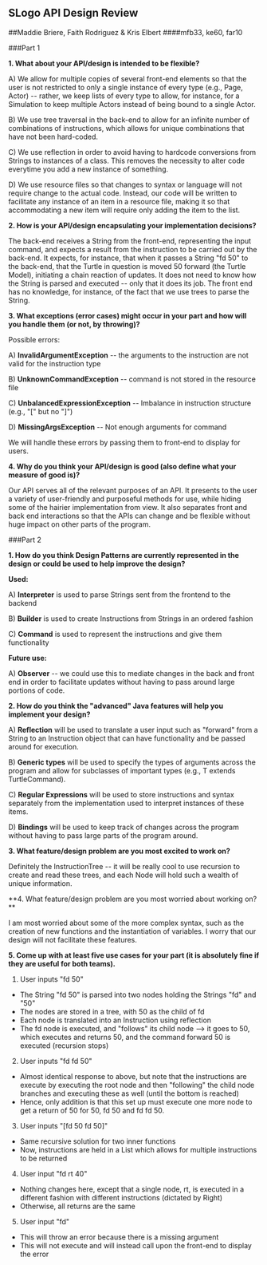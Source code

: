 ## SLogo API Design Review
##Maddie Briere, Faith Rodriguez & Kris Elbert
####mfb33, ke60, far10

###Part 1

**1. What about your API/design is intended to be flexible?**

A) We allow for multiple copies of several front-end elements so that the user is not restricted to only a single instance of every type (e.g., Page, Actor) -- rather, we keep lists of every type to allow, for instance, for a Simulation to keep multiple Actors instead of being bound to a single Actor.

B) We use tree traversal in the back-end to allow for an infinite number of combinations of instructions, which allows for unique combinations that have not been hard-coded.

C) We use reflection in order to avoid having to hardcode conversions from Strings to instances of a class. This removes the necessity to alter code everytime you add a new instance of something.

D) We use resource files so that changes to syntax or language will not require change to the actual code. Instead, our code will be written to facilitate any instance of an item in a resource file, making it so that accommodating a new item will require only adding the item to the list.


**2. How is your API/design encapsulating your implementation decisions?**

The back-end receives a String from the front-end, representing the input command, and expects a result from the instruction to be carried out by the back-end. It expects, for instance, that when it passes a String "fd 50" to the back-end, that the Turtle in question is moved 50 forward (the Turtle Model), initiating a chain reaction of updates. It does not need to know how the String is parsed and executed -- only that it does its job. The front end has no knowledge, for instance, of the fact that we use trees to parse the String. 


**3. What exceptions (error cases) might occur in your part and how will you handle them (or not, by throwing)?**

Possible errors:

A) **InvalidArgumentException** -- the arguments to the instruction are not valid for the instruction type

B) **UnknownCommandException** -- command is not stored in the resource file

C) **UnbalancedExpressionException** -- Imbalance in instruction structure (e.g., "[" but no "]")

D) **MissingArgsException** -- Not enough arguments for command

We will handle these errors by passing them to front-end to display for users.


**4. Why do you think your API/design is good (also define what your measure of good is)?**

Our API serves all of the relevant purposes of an API. It presents to the user a variety of user-friendly and purposeful methods for use, while hiding some of the hairier implementation from view. It also separates front and back end interactions so that the APIs can change and be flexible without huge impact on other parts of the program.

###Part 2

**1. How do you think Design Patterns are currently represented in the design or could be used to help improve the design?**

**Used:**

A) **Interpreter** is used to parse Strings sent from the frontend to the backend

B) **Builder** is used to create Instructions from Strings in an ordered fashion

C) **Command** is used to represent the instructions and give them functionality

**Future use:**

A) **Observer** -- we could use this to mediate changes in the back and front end in order to facilitate updates without having to pass around large portions of code.


**2. How do you think the "advanced" Java features will help you implement your design?**

A) **Reflection** will be used to translate a user input such as "forward" from a String to an Instruction object that can have functionality and be passed around for execution.

B) **Generic types** will be used to specify the types of arguments across the program and allow for subclasses of important types (e.g., T extends TurtleCommand). 

C) **Regular Expressions** will be used to store instructions and syntax separately from the implementation used to interpret instances of these items.

D) **Bindings** will be used to keep track of changes across the program without having to pass large parts of the program around.


**3. What feature/design problem are you most excited to work on?**

Definitely the InstructionTree -- it will be really cool to use recursion to create and read these trees, and each Node will hold such a wealth of unique information.


**4. What feature/design problem are you most worried about working on? **

I am most worried about some of the more complex syntax, such as the creation of new functions and the instantiation of variables. I worry that our design will not facilitate these features.


**5. Come up with at least five use cases for your part (it is absolutely fine if they are useful for both teams).**

1) User inputs "fd 50"
* The String "fd 50" is parsed into two nodes holding the Strings "fd" and "50"
* The nodes are stored in a tree, with 50 as the child of fd
* Each node is translated into an Instruction using reflection
* The fd node is executed, and "follows" its child node --> it goes to 50, which executes and returns 50, and the command forward 50 is executed (recursion stops)

2) User inputs "fd fd 50"
* Almost identical response to above, but note that the instructions are execute by executing the root node and then "following" the child node branches and executing these as well (until the bottom is reached)
* Hence, only addition is that this set up must execute one more node to get a return of 50 for 50, fd 50 and fd fd 50.

3) User inputs "[fd 50 fd 50]"
* Same recursive solution for two inner functions
* Now, instructions are held in a List which allows for multiple instructions to be returned

4) User input "fd rt 40"
* Nothing changes here, except that a single node, rt, is executed in a different fashion with different instructions (dictated by Right)
* Otherwise, all returns are the same

5) User input "fd"
* This will throw an error because there is a missing argument
* This will not execute and will instead call upon the front-end to display the error